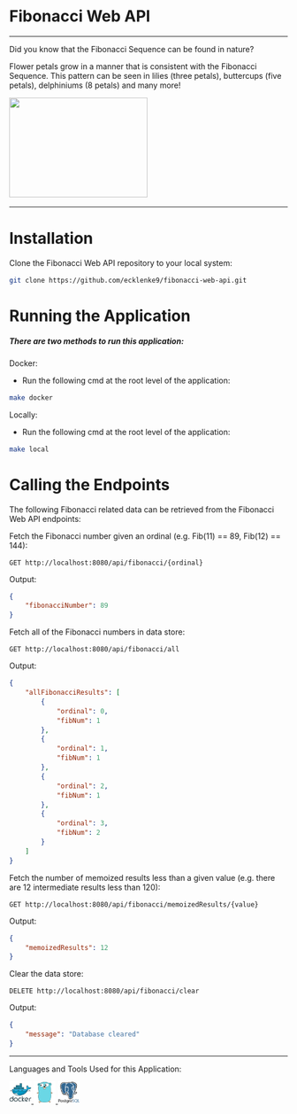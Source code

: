 <h1>Fibonacci Web API</h1>

---

<p align="left">Did you know that the Fibonacci Sequence can be found in nature?</p>
<p align="left">Flower petals grow in a manner that is consistent with the Fibonacci Sequence. This pattern can be seen in lilies (three petals), buttercups (five petals), delphiniums (8 petals) and many more!</p>
<p align="left"><img src="https://i0.wp.com/eminimind.com/wp-content/uploads/2018/06/Fibonacci-Nature.jpg?fit=1024%2C768&ssl=1" width="250" height="180"/></p>

---

<h1>Installation</h1>
Clone the Fibonacci Web API repository to your local system:

```sh 
git clone https://github.com/ecklenke9/fibonacci-web-api.git
```


<h1>Running the Application</h1>
<h5>There are two methods to run this application:</h5>

Docker:
* Run the following cmd at the root level of the application:
```sh 
make docker
```

Locally:
* Run the following cmd at the root level of the application:
```sh 
make local
```

<h1>Calling the Endpoints</h1>
The following Fibonacci related data can be retrieved from the Fibonacci Web API endpoints: 

Fetch the Fibonacci number given an ordinal (e.g. Fib(11) == 89, Fib(12) == 144):
```http request
GET http://localhost:8080/api/fibonacci/{ordinal}
```
Output:
```json
{
    "fibonacciNumber": 89
}
```
Fetch all of the Fibonacci numbers in data store:
```http request
GET http://localhost:8080/api/fibonacci/all
```
Output: 
```json
{
    "allFibonacciResults": [
        {
            "ordinal": 0,
            "fibNum": 1
        },
        {
            "ordinal": 1,
            "fibNum": 1
        },
        {
            "ordinal": 2,
            "fibNum": 1
        },
        {
            "ordinal": 3,
            "fibNum": 2
        }
    ]
}
```
Fetch the number of memoized results less than a given value (e.g. there are 12 intermediate results less than 120):
```http request
GET http://localhost:8080/api/fibonacci/memoizedResults/{value}
```
Output:
```json
{
    "memoizedResults": 12
}
```
Clear the data store:
```http request
DELETE http://localhost:8080/api/fibonacci/clear
```
Output:
```json
{
    "message": "Database cleared"
}
```

---
Languages and Tools Used for this Application:
<p align="left"> <a href="https://www.docker.com/" target="_blank"> <img src="https://raw.githubusercontent.com/devicons/devicon/master/icons/docker/docker-original-wordmark.svg" alt="docker" width="40" height="40"/> </a> <a href="https://golang.org" target="_blank"> <img src="https://raw.githubusercontent.com/devicons/devicon/master/icons/go/go-original.svg" alt="go" width="40" height="40"/> </a> <a href="https://www.postgresql.org" target="_blank"> <img src="https://raw.githubusercontent.com/devicons/devicon/master/icons/postgresql/postgresql-original-wordmark.svg" alt="postgresql" width="40" height="40"/> </a> </p>
